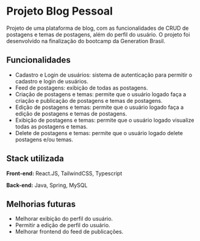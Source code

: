 
# Projeto Blog Pessoal

Projeto de uma plataforma de blog, com as funcionalidades de CRUD de postagens e temas de postagens, além do perfil do usuário. O projeto foi desenvolvido na finalização do bootcamp da Generation Brasil. 

## Funcionalidades

- Cadastro e Login de usuários: sistema de autenticação para permitir o cadastro e login de usuários. 
- Feed de postagens: exibição de todas as postagens.
- Criação de postagens e temas: permite que o usuário logado faça a criação e publicação de postagens e temas de postagens.
- Edição de postagens e temas: permite que o usuário logado faça a edição de postagens e temas de postagens.
- Exibição de postagens e temas: permite que o usuário logado visualize todas as postagens e temas.
- Delete de postagens e temas: permite que o usuário logado delete postagens e/ou temas.





## Stack utilizada

**Front-end:** React.JS, TailwindCSS, Typescript

**Back-end:** Java, Spring, MySQL


## Melhorias futuras

- Melhorar exibição do perfil do usuário.
- Permitir a edição de perfil do usuário.
- Melhorar frontend do feed de publicações.

